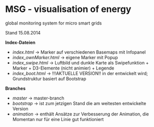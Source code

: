 MSG - visualisation of energy
===

global monitoring system for micro smart grids

Stand 15.08.2014

**Index-Dateien**
- *index.html* -> Marker auf verschiedenen Basemaps mit Infopanel
- *index_ownMarker.html* -> eigene Marker mit Popup
- *index_swipe.html* -> Luftbild und dunkle Karte als Swipefunktion + Marker + D3-Elemente (nicht animier) + Legende
- *index_boot.html* -> !!!AKTUELLE VERSION!! in der entwickelt wird; Grundstruktur basiert auf Bootstrap

**Branches**
- *master* -> master-branch
- *bootstrap* -> ist zum jetzigen Stand die am weitesten entwickelte Version
- *animation* -> enthält Ansätze zur Verbesserung der Animation, die Momentan nur für eine Linie gut funktioniert

